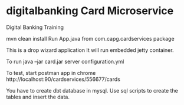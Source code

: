 # digitalbanking Card Microservice
Digital Banking Training

mvn clean install
Run App.java from com.capg.cardservices package

This is a drop wizard application
It will run embedded jetty container.

To run
java –jar card.jar server configuration.yml

To test, start postman app in chrome
http://localhost:90/cardservices/556677/cards

You have to create dbt database in mysql.
Use sql scripts to create the tables and insert the data.


